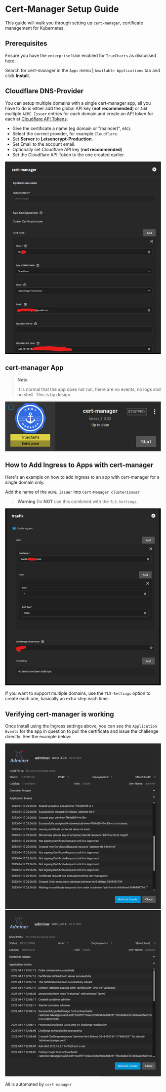 # Cert-Manager Setup Guide

This guide will walk you through setting up `cert-manager`, certificate management for Kubernetes.

## Prerequisites

Ensure you have the `enterprise` train enabled for `TrueCharts` as discussed [here](https://truecharts.org/manual/SCALE/guides/getting-started/#adding-truecharts).

Search for cert-manager in the `Apps` menu | `Available Applications` tab and click **Install**.

## Cloudflare DNS-Provider

You can setup multiple domains with a single cert-manager app, all you have to do is either add the global API key (**not recommended**) or `Add` multiple `ACME Issuer` entries for each domain and create an API token for each at [Cloudflare API Tokens](https://dash.cloudflare.com/profile/api-tokens).

- Give the certificate a name (eg domain or "maincert", etc).
- Select the correct provider, for example `Cloudflare`.
- Set **Server** to **Letsencrypt-Production**.
- Set Email to the account email.
- Optionally set Cloudflare API key (**not recommended**)
- Set the Cloudflare API Token to the one created earlier.

![cert-manager1](img/cert-manager1.png)

## cert-manager App

> **Note**
>
> It is normal that the app does not run, there are no events, no logs and no shell. This is by design.

![cert-manager3](img/cert-manager3.png)

## How to Add Ingress to Apps with cert-manager

Here's an example on how to add ingress to an app with cert-manager for a single domain only.

Add the name of the `ACME Issuer` into `Cert-Manager clusterIssuer`

> **Warning**
> Do **NOT** use this combined with the `TLS-Settings`.

![cert-manager2](img/cert-manager2.png)

If you want to support multiple domains, use the `TLS-Settings` option to create each one, basically an extra step each time.

## Verifying cert-manager is working

Once install using the Ingress settings above, you can see the `Application Events` for the app in question to pull the certificate and issue the challenge directly. See the example below:

![cert-manager4](img/cert-manager4.png)
![cert-manager5](img/cert-manager5.png)

All is automated by `cert-manager`
